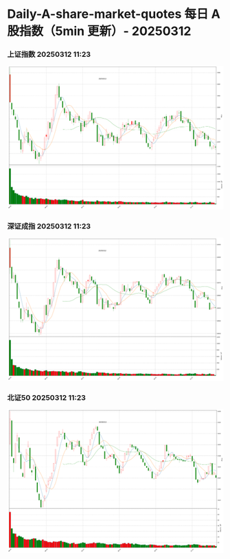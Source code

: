 
# Daily-A-share-market-quotes 每日 A 股指数（5min 更新）- 20250312

### 上证指数 20250312 11:23
![](./fig/2025/3/20250312-sh000001.png)

### 深证成指 20250312 11:23
![](./fig/2025/3/20250312-sz399001.png)

### 北证50 20250312 11:23
![](./fig/2025/3/20250312-bj899050.png)
